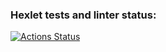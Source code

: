 ### Hexlet tests and linter status:
[![Actions Status](https://github.com/anorone/js-oop-project-62/workflows/hexlet-check/badge.svg)](https://github.com/anorone/js-oop-project-62/actions)